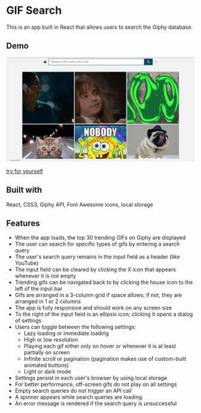 # GIF Search

This is an app built in React that allows users to search the Giphy database.

## Demo

<!-- ![GIF Search](src/images/gif-search.gif) -->
![GIF Search](src/images/gif-search-demo-tinyjpg.jpg)

[try for yourself](https://kevandcal.github.io/gif-search/)

## Built with

React, CSS3, Giphy API, Font Awesome icons, local storage 

## Features

* When the app loads, the top 30 trending GIFs on Giphy are displayed
* The user can search for specific types of gifs by entering a search query
* The user's search query remains in the input field as a header (like YouTube)
* The input field can be cleared by clicking the X icon that appears whenever it is not empty
* Trending gifs can be navigated back to by clicking the house icon to the left of the input bar
* Gifs are arranged in a 3-column grid if space allows; if not, they are arranged in 1 or 2 columns
* The app is fully responsive and should work on any screen size
* To the right of the input field is an ellipsis icon; clicking it opens a dialog of settings
* Users can toggle between the following settings:
    * Lazy loading or immediate loading
    * High or low resolution
    * Playing each gif either only on hover or whenever it is at least partially on screen
    * Infinite scroll or pagination (pagination makes use of custom-built animated buttons)
    * Light or dark mode
* Settings persist in each user's browser by using local storage
* For better performance, off-screen gifs do not play on all settings
* Empty search queries do not trigger an API call
* A spinner appears while search queries are loading
* An error message is rendered if the search query is unsuccessful
